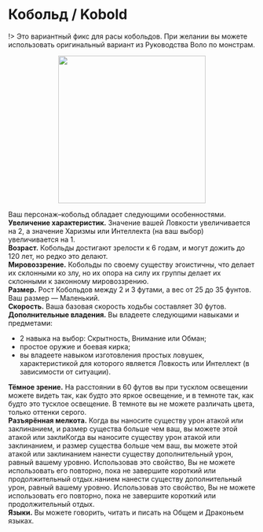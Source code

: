 # Кобольд / Kobold
!> Это вариантный фикс для расы кобольдов. При желании вы можете использовать оригинальный вариант из Руководства Воло по монстрам.
<p style="text-align: center">
  <img style="height: 300px" src="https://i.ibb.co/XjX0Xj1/210-1514058967.jpg"/>
</p>

Ваш персонаж–кобольд обладает следующими особенностями.  
**Увеличение характеристик.** Значение вашей Ловкости увеличивается на 2, а значение Харизмы или Интеллекта (на ваш выбор) увеличивается на 1.  
**Возраст.** Кобольды достигают зрелости к 6 годам, и могут дожить до 120 лет, но редко это делают.  
**Мировоззрение.** Кобольды по своему существу эгоистичны, что делает их склонными ко злу, но их опора на силу их группы делает их склонными
к законному мировоззрению.  
**Размер.** Рост Кобольдов между 2 и 3 футами, а вес от 25 до 35 фунтов. Ваш размер — Маленький.  
**Скорость.** Ваша базовая скорость ходьбы составляет 30 футов.  
**Дополнительные владения.** Вы владеете следующими навыками и предметами:
- 2 навыка на выбор: Скрытность, Внимание или Обман;
- простое оружие и боевая кирка;
- вы владеете навыком изготовления простых ловушек, характеристикой для которого является Ловкость или Интеллект (в зависимости от ситуации).  

**Тёмное зрение.** На расстоянии в 60 футов вы при тусклом освещении можете видеть так, как будто это яркое освещение,
и в темноте так, как будто это тусклое освещение. В темноте вы не можете различать цвета, только оттенки серого.  
**Разъярённая мелкота.** Когда вы наносите существу урон атакой или заклинанием, и размер существа больше чем ваш, вы можете этой атакой или заклиКогда вы наносите существу урон атакой или заклинанием, и размер существа больше чем ваш, вы можете этой атакой или заклинанием нанести существу дополнительный урон, равный вашему уровню. Использовав это свойство, Вы не можете использовать его повторно, пока не завершите короткий или продолжительный отдых.нанием нанести существу дополнительный урон, равный вашему уровню. Использовав это свойство, Вы не можете использовать его повторно, пока не завершите короткий или продолжительный отдых.  
**Языки.** Вы можете говорить, читать и писать на Общем и Драконьем языках.
